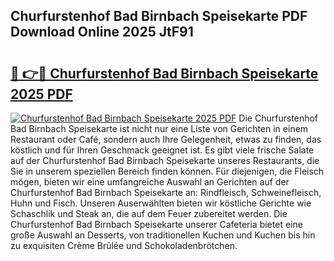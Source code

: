 ## Churfurstenhof Bad Birnbach Speisekarte PDF Download Online 2025 JtF91

# <h2><a href="http://gc9m6n9.nevu.top/?p=Churfurstenhof+Bad+Birnbach+Speisekarte">🔗 👉🔴 Churfurstenhof Bad Birnbach Speisekarte 2025 PDF</a></h2>

[![Churfurstenhof Bad Birnbach Speisekarte 2025 PDF](https://i.imgur.com/dBaPXMq.png)](http://gc9m6n9.nevu.top/?p=Churfurstenhof+Bad+Birnbach+Speisekarte)
Die Churfurstenhof Bad Birnbach Speisekarte ist nicht nur eine Liste von Gerichten in einem Restaurant oder Café, sondern auch Ihre Gelegenheit, etwas zu finden, das köstlich und für Ihren Geschmack geeignet ist. Es gibt viele frische Salate auf der Churfurstenhof Bad Birnbach Speisekarte unseres Restaurants, die Sie in unserem speziellen Bereich finden können. Für diejenigen, die Fleisch mögen, bieten wir eine umfangreiche Auswahl an Gerichten auf der Churfurstenhof Bad Birnbach Speisekarte an: Rindfleisch, Schweinefleisch, Huhn und Fisch. Unseren Auserwählten bieten wir köstliche Gerichte wie Schaschlik und Steak an, die auf dem Feuer zubereitet werden. Die Churfurstenhof Bad Birnbach Speisekarte unserer Cafeteria bietet eine große Auswahl an Desserts, von traditionellen Kuchen und Kuchen bis hin zu exquisiten Crème Brûlée und Schokoladenbrötchen.
